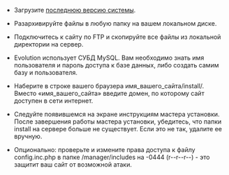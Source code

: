 <ul>
<li><p>Загрузите <a href="https://github.com/evolution-cms/evolution/releases">последнюю версию системы</a>.</p>

<li><p>Разархивируйте файлы в любую папку на вашем локальном диске.</p>

<li><p>Подключитесь к сайту по FTP и скопируйте все файлы из локальной директории на сервер.</p>

<li><p>Evolution использует СУБД MySQL. Вам необходимо знать имя пользователя и пароль доступа к базе данных, либо создать самим базу и пользователя.</p></li>

<li><p>Наберите в строке вашего браузера имя_вашего_сайта/install/. Вместо «имя_вашего_сайта» введите домен, по которому сайт доступен в сети интернет.</p></li>

<li><p>Следуйте появившемся на экране инструкциям мастера установки.<BR>
После завершения работы мастера установки, убедитесь, что папки install на сервере больше не существует. Если это не так, удалите ее вручную.</p></li>

<li><p>Опционально: проверьте и измените права доступа к файлу config.inc.php в папке /manager/includes на -0444 (r--r--r--) - это защитит  ваш сайт от возможной атаки.</p></li>
</ul>
